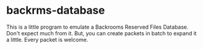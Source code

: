 # backrms-database
This is a little program to emulate a Backrooms Reserved Files Database.
Don't expect much from it.
But, you can create packets in batch to expand it a little.
Every packet is welcome.
